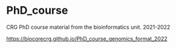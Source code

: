 # PhD_course
CRG PhD course material from the bioinformatics unit. 2021-2022

https://biocorecrg.github.io/PhD_course_genomics_format_2022


